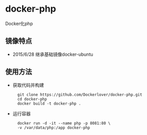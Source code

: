 # docker-php
Docker化php

## 镜像特点

- 2015/6/28 继承基础镜像docker-ubuntu

## 使用方法

- 获取代码并构建

        git clone https://github.com/Dockerlover/docker-php.git
        cd docker-php
        docker build -t docker-php .

- 运行容器

        docker run -d -it --name php -p 8081:80 \
        -v /var/data/php:/app docker-php
